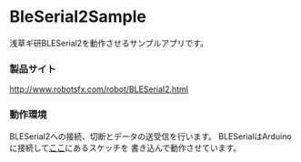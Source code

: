 # BleSerial2Sample

浅草ギ研BLESerial2を動作させるサンプルアプリです。

### 製品サイト
http://www.robotsfx.com/robot/BLESerial2.html

### 動作環境
BLESerial2への接続、切断とデータの送受信を行います。
BLESerialはArduinoに接続して[ここ](http://www.robotsfx.com/robot/img/radio/BLESerial/BLESerial2_how1.html)にあるスケッチを
書き込んで動作させています。


